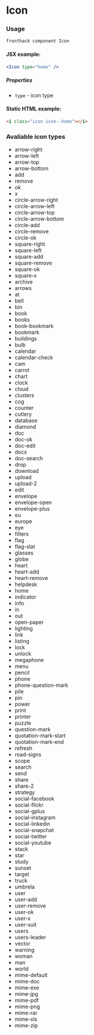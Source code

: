 # Icon

### Usage

```
fronthack component Icon
```

#### JSX example:

```jsx
<Icon type="home" />
```

##### Properties

* `type` - icon type


#### Static HTML example:

```html
<i class="icon icon--home"></i>
```

### Avaliable icon types

 * arrow-right
 * arrow-left
 * arrow-top
 * arrow-bottom
 * add
 * remove
 * ok
 * x
 * circle-arrow-right
 * circle-arrow-left
 * circle-arrow-top
 * circle-arrow-bottom
 * circle-add
 * circle-remove
 * circle-ok
 * square-right
 * square-left
 * square-add
 * square-remove
 * square-ok
 * square-x
 * archive
 * arrows
 * at
 * bell
 * bin
 * book
 * books
 * book-bookmark
 * bookmark
 * buildings
 * bulb
 * calendar
 * calendar-check
 * cam
 * carrot
 * chart
 * clock
 * cloud
 * clusters
 * cog
 * counter
 * cutlery
 * database
 * diamond
 * doc
 * doc-ok
 * doc-edit
 * docs
 * doc-search
 * drop
 * download
 * upload
 * upload-2
 * edit
 * envelope
 * envelope-open
 * envelope-plus
 * eu
 * europe
 * eye
 * filters
 * flag
 * flag-slat
 * glasses
 * globe
 * heart
 * heart-add
 * heart-remove
 * helpdesk
 * home
 * indicator
 * info
 * in
 * out
 * open-paper
 * lighting
 * link
 * listing
 * lock
 * unlock
 * megaphone
 * menu
 * pencil
 * phone
 * phone-question-mark
 * pile
 * pin
 * power
 * print
 * printer
 * puzzle
 * question-mark
 * quotation-mark-start
 * quotation-mark-end
 * refresh
 * road-signs
 * scope
 * search
 * send
 * share
 * share-2
 * strategy
 * social-facebook
 * social-flickr
 * social-gplus
 * social-instagram
 * social-linkedin
 * social-snapchat
 * social-twitter
 * social-youtube
 * stack
 * star
 * study
 * sunset
 * target
 * truck
 * umbrela
 * user
 * user-add
 * user-remove
 * user-ok
 * user-x
 * user-suit
 * users
 * users-leader
 * vector
 * warning
 * woman
 * man
 * world
 * mime-default
 * mime-doc
 * mime-exe
 * mime-jpg
 * mime-pdf
 * mime-png
 * mime-rar
 * mime-xls
 * mime-zip